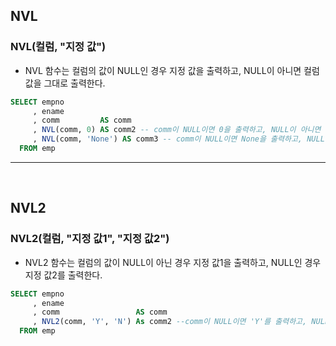 ## NVL

### NVL(컬럼, "지정 값")
  - NVL 함수는 컬럼의 값이 NULL인 경우 지정 값을 출력하고, NULL이 아니면 컬럼 값을 그대로 출력한다.

```sql
SELECT empno
     , ename
     , comm         AS comm      
     , NVL(comm, 0) AS comm2 -- comm이 NULL이면 0을 출력하고, NULL이 아니면 comm의 값을 출력
     , NVL(comm, 'None') AS comm3 -- comm이 NULL이면 None을 출력하고, NULL이 아니면 comm의 값을 출력
  FROM emp
```
<hr>
<br/>

## NVL2

### NVL2(컬럼, "지정 값1", "지정 값2")
  - NVL2 함수는 컬럼의 값이 NULL이 아닌 경우 지정 값1을  출력하고, NULL인 경우 지정 값2를 출력한다.

```sql
SELECT empno
     , ename
     , comm                 AS comm 
     , NVL2(comm, 'Y', 'N') As comm2 --comm이 NULL이면 'Y'를 출력하고, NULL이 아닌 경우 'N'을 출
  FROM emp
```
